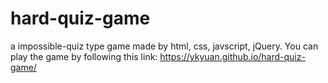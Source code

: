 # hard-quiz-game
a impossible-quiz type game made by html, css, javscript, jQuery. You can play the game by following this link:
https://ykyuan.github.io/hard-quiz-game/
